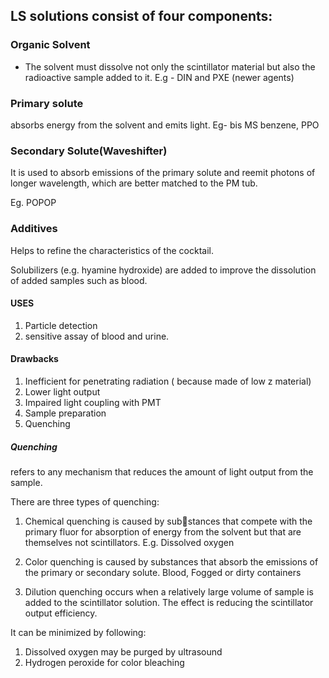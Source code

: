 ## LS solutions consist of four components:

### Organic Solvent
- The solvent must dissolve not only the scintillator material but also the radioactive sample added to it.
E.g - DIN and PXE (newer agents) 

### Primary solute
absorbs energy from the solvent and emits light.
Eg- bis MS benzene, PPO

### Secondary Solute(Waveshifter)

It is used to absorb emissions of the primary solute and reemit photons of longer wavelength, which are better matched to the PM tub.

Eg. POPOP

### Additives

Helps to refine the characteristics of the cocktail.

Solubilizers (e.g. hyamine hydroxide) are added to improve the dissolution of added samples such as blood.

#### USES
 1. Particle detection
 2. sensitive assay of blood and urine.

#### Drawbacks
1. Inefficient for penetrating radiation ( because made of low z material)
2. Lower light output
3. Impaired light coupling with PMT
4. Sample preparation
5. Quenching

##### Quenching
refers to any mechanism that reduces the amount of light output from the sample.

There are  three types of quenching:
1. Chemical quenching is caused by sub￾stances that compete with the primary
fluor for absorption of energy from the
solvent but that are themselves not scintillators. E.g. Dissolved oxygen 

2. Color quenching is caused by substances
that absorb the emissions of the primary
or secondary solute. Blood, Fogged
or dirty containers

3. Dilution quenching occurs when a relatively large volume of sample is added to the scintillator solution. The effect is reducing the scintillator output efficiency.


It can be minimized by following:
1. Dissolved oxygen may be purged by ultrasound
2. Hydrogen peroxide for color bleaching
